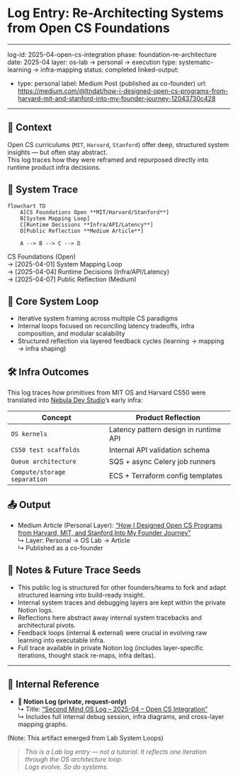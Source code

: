 # Log Entry: Re-Architecting Systems from Open CS Foundations

---
log-id: 2025-04-open-cs-integration
phase: foundation-re-architecture
date: 2025-04
layer: os-lab → personal → execution
type: systematic-learning → infra-mapping
status: completed
linked-output:
  - type: personal
    label: Medium Post (published as co-founder)
    url: https://medium.com/@ltndat/how-i-designed-open-cs-programs-from-harvard-mit-and-stanford-into-my-founder-journey-12043730c428
---

## 📍 Context

Open CS curriculums (`MIT`, `Harvard`, `Stanford`) offer deep, structured system insights — but often stay abstract.  
This log traces how they were reframed and repurposed directly into runtime product infra decisions.

## 🧱 System Trace

```mermaid
flowchart TD
    A[CS Foundations Open **MIT/Harvard/Stanford**]
    B[System Mapping Loop]
    C[Runtime Decisions **Infra/API/Latency**]
    D[Public Reflection **Medium Article**]

    A --> B --> C --> D
```

CS Foundations (Open)  
→ [2025-04-01] System Mapping Loop  
→ [2025-04-04] Runtime Decisions (Infra/API/Latency)  
→ [2025-04-07] Public Reflection (Medium)

## 🔧 Core System Loop

- Iterative system framing across multiple CS paradigms
- Internal loops focused on reconciling latency tradeoffs, infra composition, and modular scalability
- Structured reflection via layered feedback cycles (learning → mapping → infra shaping)

## 🛠️ Infra Outcomes

This log traces how primitives from MIT OS and Harvard CS50 were translated into [Nebula Dev Studio](https://github.com/nebuladstudio)’s early infra:

| Concept                      | Product Reflection                    |
| ---------------------------- | ------------------------------------- |
| `OS kernels`                 | Latency pattern design in runtime API |
| `CS50 test scaffolds`        | Internal API validation schema        |
| `Queue architecture`         | SQS + async Celery job runners        |
| `Compute/storage separation` | ECS + Terraform config templates      |

## 📤 Output

- Medium Article (Personal Layer): [“How I Designed Open CS Programs from Harvard, MIT, and Stanford Into My Founder Journey”](https://medium.com/@ltndat/how-i-designed-open-cs-programs-from-harvard-mit-and-stanford-into-my-founder-journey-12043730c428)  
  ↳ Layer: Personal → OS Lab → Article  
  ↳ Published as a co-founder

## 🧭 Notes & Future Trace Seeds

- This public log is structured for other founders/teams to fork and adapt structured learning into build-ready insight.
- Internal system traces and debugging layers are kept within the private Notion logs.
- Reflections here abstract away internal system tracebacks and architectural pivots.
- Feedback loops (internal & external) were crucial in evolving raw learning into executable infra.
- Full trace available in private Notion log (includes layer-specific iterations, thought stack re-maps, infra deltas).

---

## 🔗 Internal Reference

- **📓 Notion Log (private, request-only)**  
  ↳ Title: [“Second Mind OS Log – 2025-04 – Open CS Integration”](https://secondmindlab.notion.site/2025-04_rearchitecting-systems-from-open-cs-md-1d4af5f3c08f80d7b200c0f6116a5813)  
  ↳ Includes full internal debug session, infra diagrams, and cross-layer mapping graphs.

(Note: This artifact emerged from Lab System Loops)

> _This is a Lab log entry — not a tutorial. It reflects one iteration through the OS architecture loop.  
> Logs evolve. So do systems._
